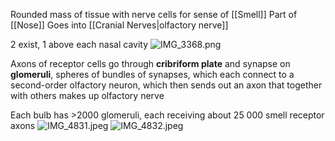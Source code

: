 Rounded mass of tissue with nerve cells for sense of \[\[Smell]]
Part of \[\[Nose]]
Goes into \[\[Cranial Nerves|olfactory nerve]]

2 exist, 1 above each nasal cavity
![IMG\_3368.png](img_3368.png)

Axons of receptor cells go through **cribriform plate** and synapse on **glomeruli**, spheres of bundles of synapses, which each connect to a second-order olfactory neuron, which then sends out an axon that together with others makes up olfactory nerve

Each bulb has >2000 glomeruli, each receiving about 25 000 smell receptor axons
![IMG\_4831.jpeg](img_4831.jpeg)
![IMG\_4832.jpeg](img_4832.jpeg)
